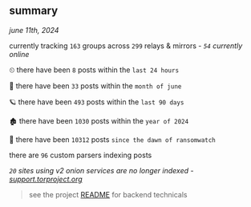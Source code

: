 
## summary
_june 11th, 2024_

currently tracking `163` groups across `299` relays & mirrors - _`54` currently online_

⏲ there have been `8` posts within the `last 24 hours`

🦈 there have been `33` posts within the `month of june`

🪐 there have been `493` posts within the `last 90 days`

🏚 there have been `1030` posts within the `year of 2024`

🦕 there have been `10312` posts `since the dawn of ransomwatch`

there are `96` custom parsers indexing posts

_`20` sites using v2 onion services are no longer indexed - [support.torproject.org](https://support.torproject.org/onionservices/v2-deprecation/)_

> see the project [README](https://github.com/joshhighet/ransomwatch#ransomwatch--) for backend technicals

